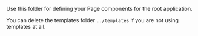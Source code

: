 Use this folder for defining your Page components for the root application.

You can delete the templates folder `../templates` if you are not using templates at all.
